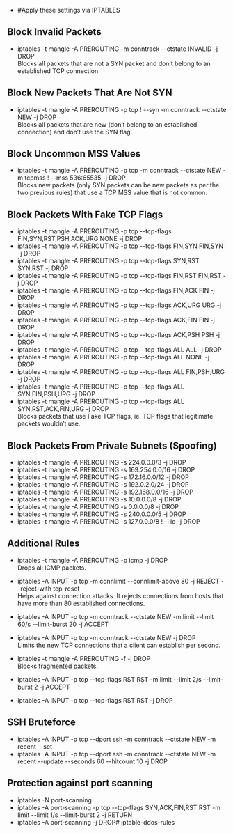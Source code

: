 - #Apply these settings via IPTABLES

## Block Invalid Packets
- iptables -t mangle -A PREROUTING -m conntrack --ctstate INVALID -j DROP\
Blocks all packets that are not a SYN packet and don’t belong to an established TCP connection.

## Block New Packets That Are Not SYN
- iptables -t mangle -A PREROUTING -p tcp ! --syn -m conntrack --ctstate NEW -j DROP\
Blocks all packets that are new (don’t belong to an established connection) and don’t use the SYN flag. 

## Block Uncommon MSS Values
- iptables -t mangle -A PREROUTING -p tcp -m conntrack --ctstate NEW -m tcpmss ! --mss 536:65535 -j DROP\
Blocks new packets (only SYN packets can be new packets as per the two previous rules) that use a TCP MSS value that is not common. 
 
## Block Packets With Fake TCP Flags
- iptables -t mangle -A PREROUTING -p tcp --tcp-flags FIN,SYN,RST,PSH,ACK,URG NONE -j DROP 
- iptables -t mangle -A PREROUTING -p tcp --tcp-flags FIN,SYN FIN,SYN -j DROP 
- iptables -t mangle -A PREROUTING -p tcp --tcp-flags SYN,RST SYN,RST -j DROP 
- iptables -t mangle -A PREROUTING -p tcp --tcp-flags FIN,RST FIN,RST -j DROP 
- iptables -t mangle -A PREROUTING -p tcp --tcp-flags FIN,ACK FIN -j DROP 
- iptables -t mangle -A PREROUTING -p tcp --tcp-flags ACK,URG URG -j DROP 
- iptables -t mangle -A PREROUTING -p tcp --tcp-flags ACK,FIN FIN -j DROP 
- iptables -t mangle -A PREROUTING -p tcp --tcp-flags ACK,PSH PSH -j DROP 
- iptables -t mangle -A PREROUTING -p tcp --tcp-flags ALL ALL -j DROP 
- iptables -t mangle -A PREROUTING -p tcp --tcp-flags ALL NONE -j DROP 
- iptables -t mangle -A PREROUTING -p tcp --tcp-flags ALL FIN,PSH,URG -j DROP 
- iptables -t mangle -A PREROUTING -p tcp --tcp-flags ALL SYN,FIN,PSH,URG -j DROP 
- iptables -t mangle -A PREROUTING -p tcp --tcp-flags ALL SYN,RST,ACK,FIN,URG -j DROP\
Blocks packets that use Fake TCP flags, ie. TCP flags that legitimate packets wouldn’t use.

## Block Packets From Private Subnets (Spoofing)
- iptables -t mangle -A PREROUTING -s 224.0.0.0/3 -j DROP 
- iptables -t mangle -A PREROUTING -s 169.254.0.0/16 -j DROP 
- iptables -t mangle -A PREROUTING -s 172.16.0.0/12 -j DROP 
- iptables -t mangle -A PREROUTING -s 192.0.2.0/24 -j DROP 
- iptables -t mangle -A PREROUTING -s 192.168.0.0/16 -j DROP 
- iptables -t mangle -A PREROUTING -s 10.0.0.0/8 -j DROP 
- iptables -t mangle -A PREROUTING -s 0.0.0.0/8 -j DROP 
- iptables -t mangle -A PREROUTING -s 240.0.0.0/5 -j DROP 
- iptables -t mangle -A PREROUTING -s 127.0.0.0/8 ! -i lo -j DROP
 
## Additional Rules
- iptables -t mangle -A PREROUTING -p icmp -j DROP\
Drops all ICMP packets. 

- iptables -A INPUT -p tcp -m connlimit --connlimit-above 80 -j REJECT --reject-with tcp-reset\
Helps against connection attacks. It rejects connections from hosts that have more than 80 established connections. 

- iptables -A INPUT -p tcp -m conntrack --ctstate NEW -m limit --limit 60/s --limit-burst 20 -j ACCEPT 
- iptables -A INPUT -p tcp -m conntrack --ctstate NEW -j DROP\
Limits the new TCP connections that a client can establish per second. 

- iptables -t mangle -A PREROUTING -f -j DROP\
Blocks fragmented packets.

- iptables -A INPUT -p tcp --tcp-flags RST RST -m limit --limit 2/s --limit-burst 2 -j ACCEPT 
- iptables -A INPUT -p tcp --tcp-flags RST RST -j DROP
 
## SSH Bruteforce
- iptables -A INPUT -p tcp --dport ssh -m conntrack --ctstate NEW -m recent --set 
- iptables -A INPUT -p tcp --dport ssh -m conntrack --ctstate NEW -m recent --update --seconds 60 --hitcount 10 -j DROP  

## Protection against port scanning
- iptables -N port-scanning 
- iptables -A port-scanning -p tcp --tcp-flags SYN,ACK,FIN,RST RST -m limit --limit 1/s --limit-burst 2 -j RETURN 
- iptables -A port-scanning -j DROP# iptable-ddos-rules